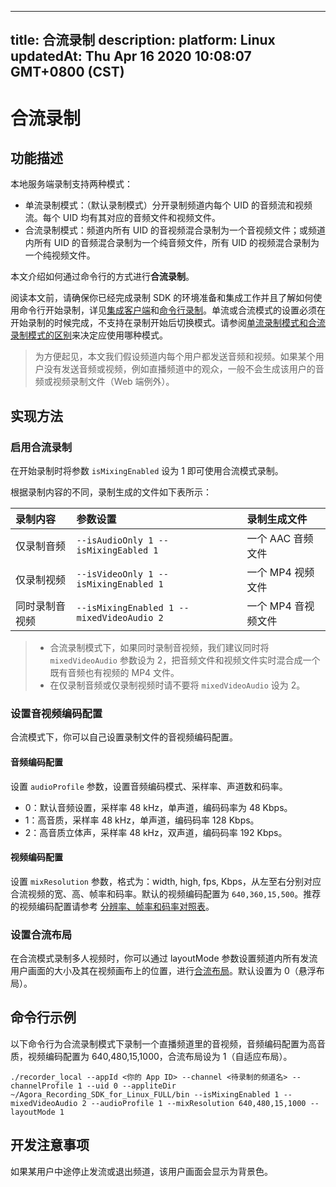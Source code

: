 
---
title: 合流录制
description: 
platform: Linux
updatedAt: Thu Apr 16 2020 10:08:07 GMT+0800 (CST)
---
# 合流录制
## 功能描述

本地服务端录制支持两种模式：

- 单流录制模式：（默认录制模式）分开录制频道内每个 UID 的音频流和视频流。每个 UID 均有其对应的音频文件和视频文件。
- 合流录制模式：频道内所有 UID 的音视频混合录制为一个音视频文件；或频道内所有 UID 的音频混合录制为一个纯音频文件，所有 UID 的视频混合录制为一个纯视频文件。

本文介绍如何通过命令行的方式进行**合流录制**。

阅读本文前，请确保你已经完成录制 SDK 的环境准备和集成工作并且了解如何使用命令行开始录制，详见[集成客户端](../../cn/Recording/recording_integrate_cpp.md)和[命令行录制](../../cn/Recording/recording_cmd_cpp.md)。单流或合流模式的设置必须在开始录制的时候完成，不支持在录制开始后切换模式。请参阅[单流录制模式和合流录制模式的区别](https://docs.agora.io/cn/faq/recording_mode)来决定应使用哪种模式。

> 为方便起见，本文我们假设频道内每个用户都发送音频和视频。如果某个用户没有发送音频或视频，例如直播频道中的观众，一般不会生成该用户的音频或视频录制文件（Web 端例外）。

## 实现方法

### 启用合流录制

在开始录制时将参数 `isMixingEnabled` 设为 1 即可使用合流模式录制。

根据录制内容的不同，录制生成的文件如下表所示：

| 录制内容       | 参数设置                                  | 录制生成文件        |
| :------------- | :---------------------------------------- | :------------------ |
| 仅录制音频     | `--isAudioOnly 1 --isMixingEabled 1`      | 一个 AAC 音频文件   |
| 仅录制视频     | `--isVideoOnly 1 --isMixingEnabled 1`     | 一个 MP4 视频文件   |
| 同时录制音视频 | `--isMixingEnabled 1 --mixedVideoAudio 2` | 一个 MP4 音视频文件 |

> - 合流录制模式下，如果同时录制音视频，我们建议同时将 `mixedVideoAudio` 参数设为 2，把音频文件和视频文件实时混合成一个既有音频也有视频的 MP4 文件。
> - 在仅录制音频或仅录制视频时请不要将 `mixedVideoAudio` 设为 2。

### 设置音视频编码配置

合流模式下，你可以自己设置录制文件的音视频编码配置。

#### 音频编码配置

设置 `audioProfile` 参数，设置音频编码模式、采样率、声道数和码率。

- 0：默认音频设置，采样率 48 kHz，单声道，编码码率为 48 Kbps。
- 1：高音质，采样率 48 kHz，单声道，编码码率 128 Kbps。
- 2：高音质立体声，采样率 48 kHz，双声道，编码码率 192 Kbps。

#### 视频编码配置

设置 `mixResolution` 参数，格式为：width, high, fps, Kbps，从左至右分别对应合流视频的宽、高、帧率和码率。默认的视频编码配置为 `640,360,15,500`。推荐的视频编码配置请参考 [分辨率、帧率和码率对照表](https://docs.agora.io/cn/faq/recording_video_profile)。

### 设置合流布局

在合流模式录制多人视频时，你可以通过 layoutMode 参数设置频道内所有发流用户画面的大小及其在视频画布上的位置，进行[合流布局](../../cn/Recording/recording_layout.md)。默认设置为 0（悬浮布局）。

## 命令行示例
以下命令行为合流录制模式下录制一个直播频道里的音视频，音频编码配置为高音质，视频编码配置为 640,480,15,1000，合流布局设为 1（自适应布局）。

```
./recorder_local --appId <你的 App ID> --channel <待录制的频道名> --channelProfile 1 --uid 0 --appliteDir ~/Agora_Recording_SDK_for_Linux_FULL/bin --isMixingEnabled 1 --mixedVideoAudio 2 --audioProfile 1 --mixResolution 640,480,15,1000 --layoutMode 1
```

## 开发注意事项

如果某用户中途停止发流或退出频道，该用户画面会显示为背景色。
